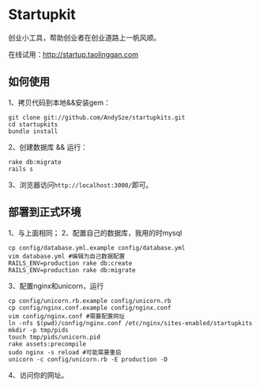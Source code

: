 # Startupkit

创业小工具，帮助创业者在创业道路上一帆风顺。

在线试用：http://startup.taolinggan.com

## 如何使用
1、拷贝代码到本地&&安装gem：
```
git clone git://github.com/AndySze/startupkits.git
cd startupkits
bundle install
```

2、创建数据库 && 运行：
```
rake db:migrate
rails s
```
3、浏览器访问`http://localhost:3000/`即可。

## 部署到正式环境
1、与上面相同；
2、配置自己的数据库，我用的时mysql
```
cp config/database.yml.example config/database.yml
vim database.yml #编辑为自己数据配置
RAILS_ENV=production rake db:create
RAILS_ENV=production rake db:migrate
```
3、配置nginx和unicorn，运行
```
cp config/unicorn.rb.example config/unicorn.rb
cp config/nginx.conf.example config/nginx.conf
vim config/nginx.conf #需要配置网址
ln -nfs $(pwd)/config/nginx.conf /etc/nginx/sites-enabled/startupkits
mkdir -p tmp/pids
touch tmp/pids/unicorn.pid
rake assets:precompile
sudo nginx -s reload #可能需要重启
unicorn -c config/unicorn.rb -E production -D
```
4、访问你的网址。
